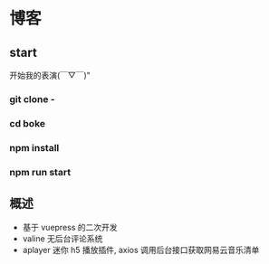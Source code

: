 # 博客
## start
开始我的表演(￣▽￣)"
### git clone - 
### cd boke
### npm install
### npm run start
## 概述
- 基于 vuepress 的二次开发
- valine 无后台评论系统
- aplayer 迷你 h5 播放插件, axios 调用后台接口获取网易云音乐清单